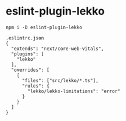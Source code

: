 # eslint-plugin-lekko

`npm i -D eslint-plugin-lekko`

```
.eslintrc.json
{
  "extends": "next/core-web-vitals",
  "plugins": [
    "lekko"
  ],
  "overrides": [
    {
      "files": ["src/lekko/*.ts"],
      "rules": {
        "lekko/lekko-limitations": "error"
      }
    }
  ]
}
```
